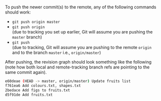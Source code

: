 

To push the newer commit(s) to the remote, any of the following commands should work:

* `git push origin master`
* `git push origin`<br>
  (due to tracking you set up earlier, Git will assume you are pushing the `master` branch)
* `git push`<br>
  (due to tracking, Git will assume you are pushing to the remote `origin` and to the branch `master` i.e., `origin/master`)

After pushing, the revision graph should look something like the following (note how both local and remote-tracking branch refs are pointing to the same commit again).

```bash {highlight-lines="1['HEAD']@pink,1['master']@#e6fff2,1['origin/master']@#e6fff2"}
e60deae (HEAD -> master, origin/master) Update fruits list
f761ea6 Add colours.txt, shapes.txt
2bedace Add figs to fruits.txt
d5f91de Add fruits.txt
```

